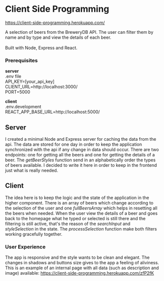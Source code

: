 # Client Side Programming 
https://client-side-programming.herokuapp.com/

A selection of beers from the BreweryDB API. The user can filter them by name and by type and view the details of each beer. 
<br><br>
Built with Node, Express and React.

### Prerequisites
<strong>server</strong><br>
.env file<br>
API_KEY=[your_api_key]<br>
CLIENT_URL=http://localhost:3000/<br>
PORT=5000<br>

<strong>client</strong><br>
.env.development<br>
REACT_APP_BASE_URL=http://localhost:5000/


## Server
I created a minimal Node and Express server for caching the data from the api. The data are stored for one day in order to keep the application synchronized with the api if any change in data should occur. There are two endpoints: one for getting all the beers and one for getting the details of a beer. 
The <em>getBeerStyles</em> function send in an alphabetically order the types of beers available. I decided to write it here in order to keep in the frontend just what is really needed.

## Client
The idea here is to keep the logic and the state of the application in the higher component. There is an array of beers which change according to the selection of the user and one <em>fullBeersArray</em> which helps in resetting all the beers when needed. When the user view the details of a beer and goes back to the homepage what he typed or selected is still there and the filtering is still active, that's the reason of the <em>searchInput</em> and <em>styleSelection</em> in the state. The <em>processSelection</em> function make both filters working gracefully together.

### User Experience
The app is responsive and the style wants to be clean and elegant. The changes in shadows and buttons size gives to the app a feeling of aliviness. This is an example of an internal page with all data (such as description and image) available: https://client-side-programming.herokuapp.com/zfP2fK


